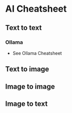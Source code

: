 
# AI Cheatsheet

## Text to text

### Ollama

- See Ollama Cheatsheet

## Text to image

## Image to image

## Image to text
